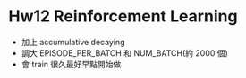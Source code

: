 # Hw12 Reinforcement Learning
- 加上 accumulative decaying 
- 調大 EPISODE_PER_BATCH 和 NUM_BATCH(約 2000 個)
- 會 train 很久最好早點開始做
